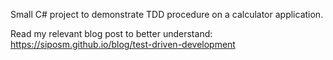 Small C# project to demonstrate TDD procedure on a calculator application.

Read my relevant blog post to better understand: https://siposm.github.io/blog/test-driven-development
